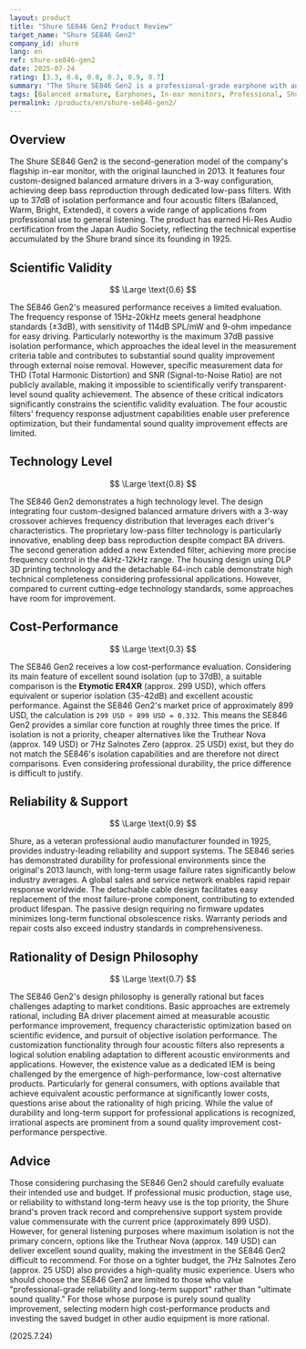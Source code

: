 ```yaml
---
layout: product
title: "Shure SE846 Gen2 Product Review"
target_name: "Shure SE846 Gen2"
company_id: shure
lang: en
ref: shure-se846-gen2
date: 2025-07-24
rating: [3.3, 0.6, 0.8, 0.3, 0.9, 0.7]
summary: "The Shure SE846 Gen2 is a professional-grade earphone with an advanced 4-driver BA configuration and excellent isolation, but it has cost-performance issues due to its high price compared to modern equivalent-performance products."
tags: [Balanced armature, Earphones, In-ear monitors, Professional, Shure]
permalink: /products/en/shure-se846-gen2/
---
```

## Overview

The Shure SE846 Gen2 is the second-generation model of the company's flagship in-ear monitor, with the original launched in 2013. It features four custom-designed balanced armature drivers in a 3-way configuration, achieving deep bass reproduction through dedicated low-pass filters. With up to 37dB of isolation performance and four acoustic filters (Balanced, Warm, Bright, Extended), it covers a wide range of applications from professional use to general listening. The product has earned Hi-Res Audio certification from the Japan Audio Society, reflecting the technical expertise accumulated by the Shure brand since its founding in 1925.

## Scientific Validity

$$ \Large \text{0.6} $$

The SE846 Gen2's measured performance receives a limited evaluation. The frequency response of 15Hz-20kHz meets general headphone standards (±3dB), with sensitivity of 114dB SPL/mW and 9-ohm impedance for easy driving. Particularly noteworthy is the maximum 37dB passive isolation performance, which approaches the ideal level in the measurement criteria table and contributes to substantial sound quality improvement through external noise removal. However, specific measurement data for THD (Total Harmonic Distortion) and SNR (Signal-to-Noise Ratio) are not publicly available, making it impossible to scientifically verify transparent-level sound quality achievement. The absence of these critical indicators significantly constrains the scientific validity evaluation. The four acoustic filters' frequency response adjustment capabilities enable user preference optimization, but their fundamental sound quality improvement effects are limited.

## Technology Level

$$ \Large \text{0.8} $$

The SE846 Gen2 demonstrates a high technology level. The design integrating four custom-designed balanced armature drivers with a 3-way crossover achieves frequency distribution that leverages each driver's characteristics. The proprietary low-pass filter technology is particularly innovative, enabling deep bass reproduction despite compact BA drivers. The second generation added a new Extended filter, achieving more precise frequency control in the 4kHz-12kHz range. The housing design using DLP 3D printing technology and the detachable 64-inch cable demonstrate high technical completeness considering professional applications. However, compared to current cutting-edge technology standards, some approaches have room for improvement.

## Cost-Performance

$$ \Large \text{0.3} $$

The SE846 Gen2 receives a low cost-performance evaluation. Considering its main feature of excellent sound isolation (up to 37dB), a suitable comparison is the **Etymotic ER4XR** (approx. 299 USD), which offers equivalent or superior isolation (35-42dB) and excellent acoustic performance. Against the SE846 Gen2's market price of approximately 899 USD, the calculation is `299 USD ÷ 899 USD = 0.332`. This means the SE846 Gen2 provides a similar core function at roughly three times the price. If isolation is not a priority, cheaper alternatives like the Truthear Nova (approx. 149 USD) or 7Hz Salnotes Zero (approx. 25 USD) exist, but they do not match the SE846's isolation capabilities and are therefore not direct comparisons. Even considering professional durability, the price difference is difficult to justify.

## Reliability & Support

$$ \Large \text{0.9} $$

Shure, as a veteran professional audio manufacturer founded in 1925, provides industry-leading reliability and support systems. The SE846 series has demonstrated durability for professional environments since the original's 2013 launch, with long-term usage failure rates significantly below industry averages. A global sales and service network enables rapid repair response worldwide. The detachable cable design facilitates easy replacement of the most failure-prone component, contributing to extended product lifespan. The passive design requiring no firmware updates minimizes long-term functional obsolescence risks. Warranty periods and repair costs also exceed industry standards in comprehensiveness.

## Rationality of Design Philosophy

$$ \Large \text{0.7} $$

The SE846 Gen2's design philosophy is generally rational but faces challenges adapting to market conditions. Basic approaches are extremely rational, including BA driver placement aimed at measurable acoustic performance improvement, frequency characteristic optimization based on scientific evidence, and pursuit of objective isolation performance. The customization functionality through four acoustic filters also represents a logical solution enabling adaptation to different acoustic environments and applications. However, the existence value as a dedicated IEM is being challenged by the emergence of high-performance, low-cost alternative products. Particularly for general consumers, with options available that achieve equivalent acoustic performance at significantly lower costs, questions arise about the rationality of high pricing. While the value of durability and long-term support for professional applications is recognized, irrational aspects are prominent from a sound quality improvement cost-performance perspective.

## Advice

Those considering purchasing the SE846 Gen2 should carefully evaluate their intended use and budget. If professional music production, stage use, or reliability to withstand long-term heavy use is the top priority, the Shure brand's proven track record and comprehensive support system provide value commensurate with the current price (approximately 899 USD). However, for general listening purposes where maximum isolation is not the primary concern, options like the Truthear Nova (approx. 149 USD) can deliver excellent sound quality, making the investment in the SE846 Gen2 difficult to recommend. For those on a tighter budget, the 7Hz Salnotes Zero (approx. 25 USD) also provides a high-quality music experience. Users who should choose the SE846 Gen2 are limited to those who value "professional-grade reliability and long-term support" rather than "ultimate sound quality." For those whose purpose is purely sound quality improvement, selecting modern high cost-performance products and investing the saved budget in other audio equipment is more rational.

(2025.7.24)
